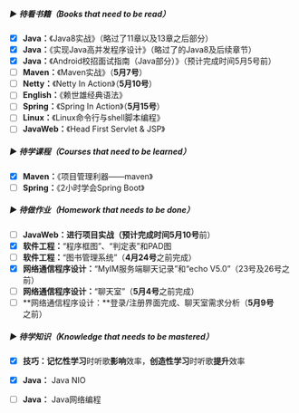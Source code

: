 ##### ▶ 待看书籍（Books that need to be read）

- [x] **Java：**《Java8实战》（略过了11章以及13章之后部分）
- [x] **Java：**《实现Java高并发程序设计》（略过了的Java8及后续章节）
- [x] **Java：**《Android校招面试指南（Java部分）》（预计完成时间5月5号前）
- [ ] **Maven：**《Maven实战》（**5月7号**）
- [ ] **Netty：**《Netty In Action》（**5月10号**）
- [ ] **English：**《赖世雄经典语法》
- [ ] **Spring：**《Spring In Action》（**5月15号**）
- [ ] **Linux：**《Linux命令行与shell脚本编程》
- [ ] **JavaWeb：**《Head First Servlet & JSP》

##### ▶ 待学课程（Courses that need to be learned）

- [x] **Maven：**《项目管理利器——maven》
- [ ] **Spring：**《2小时学会Spring Boot》

##### ▶ 待做作业（Homework that needs to be done）

- [ ] **JavaWeb：**进行项目实战（预计完成时间**5月10号**前）
- [x] **软件工程：**“程序框图”、“判定表”和PAD图
- [ ] **软件工程：**“图书管理系统”（**4月24号**之前完成）
- [x] **网络通信程序设计：**“MyIM服务端聊天记录”和“echo V5.0”（23号及26号之前）
- [ ] **网络通信程序设计：**“聊天室”（**5月4号**之前完成）
- [ ] **网络通信程序设计：**登录/注册界面完成、聊天室需求分析（**5月9号**之前）

##### ▶ 待学知识（Knowledge that needs to be mastered）

- [x] **技巧：记忆性学习**时听歌**影响**效率，**创造性学习**时听歌**提升**效率
- [x] **Java：** Java NIO
- [ ] **Java：** Java网络编程


